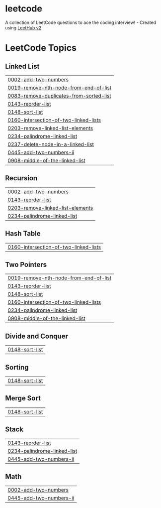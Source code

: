 # leetcode
A collection of LeetCode questions to ace the coding interview! - Created using [LeetHub v2](https://github.com/arunbhardwaj/LeetHub-2.0)

<!---LeetCode Topics Start-->
# LeetCode Topics
## Linked List
|  |
| ------- |
| [0002-add-two-numbers](https://github.com/dpreethi12/leetcode/tree/master/0002-add-two-numbers) |
| [0019-remove-nth-node-from-end-of-list](https://github.com/dpreethi12/leetcode/tree/master/0019-remove-nth-node-from-end-of-list) |
| [0083-remove-duplicates-from-sorted-list](https://github.com/dpreethi12/leetcode/tree/master/0083-remove-duplicates-from-sorted-list) |
| [0143-reorder-list](https://github.com/dpreethi12/leetcode/tree/master/0143-reorder-list) |
| [0148-sort-list](https://github.com/dpreethi12/leetcode/tree/master/0148-sort-list) |
| [0160-intersection-of-two-linked-lists](https://github.com/dpreethi12/leetcode/tree/master/0160-intersection-of-two-linked-lists) |
| [0203-remove-linked-list-elements](https://github.com/dpreethi12/leetcode/tree/master/0203-remove-linked-list-elements) |
| [0234-palindrome-linked-list](https://github.com/dpreethi12/leetcode/tree/master/0234-palindrome-linked-list) |
| [0237-delete-node-in-a-linked-list](https://github.com/dpreethi12/leetcode/tree/master/0237-delete-node-in-a-linked-list) |
| [0445-add-two-numbers-ii](https://github.com/dpreethi12/leetcode/tree/master/0445-add-two-numbers-ii) |
| [0908-middle-of-the-linked-list](https://github.com/dpreethi12/leetcode/tree/master/0908-middle-of-the-linked-list) |
## Recursion
|  |
| ------- |
| [0002-add-two-numbers](https://github.com/dpreethi12/leetcode/tree/master/0002-add-two-numbers) |
| [0143-reorder-list](https://github.com/dpreethi12/leetcode/tree/master/0143-reorder-list) |
| [0203-remove-linked-list-elements](https://github.com/dpreethi12/leetcode/tree/master/0203-remove-linked-list-elements) |
| [0234-palindrome-linked-list](https://github.com/dpreethi12/leetcode/tree/master/0234-palindrome-linked-list) |
## Hash Table
|  |
| ------- |
| [0160-intersection-of-two-linked-lists](https://github.com/dpreethi12/leetcode/tree/master/0160-intersection-of-two-linked-lists) |
## Two Pointers
|  |
| ------- |
| [0019-remove-nth-node-from-end-of-list](https://github.com/dpreethi12/leetcode/tree/master/0019-remove-nth-node-from-end-of-list) |
| [0143-reorder-list](https://github.com/dpreethi12/leetcode/tree/master/0143-reorder-list) |
| [0148-sort-list](https://github.com/dpreethi12/leetcode/tree/master/0148-sort-list) |
| [0160-intersection-of-two-linked-lists](https://github.com/dpreethi12/leetcode/tree/master/0160-intersection-of-two-linked-lists) |
| [0234-palindrome-linked-list](https://github.com/dpreethi12/leetcode/tree/master/0234-palindrome-linked-list) |
| [0908-middle-of-the-linked-list](https://github.com/dpreethi12/leetcode/tree/master/0908-middle-of-the-linked-list) |
## Divide and Conquer
|  |
| ------- |
| [0148-sort-list](https://github.com/dpreethi12/leetcode/tree/master/0148-sort-list) |
## Sorting
|  |
| ------- |
| [0148-sort-list](https://github.com/dpreethi12/leetcode/tree/master/0148-sort-list) |
## Merge Sort
|  |
| ------- |
| [0148-sort-list](https://github.com/dpreethi12/leetcode/tree/master/0148-sort-list) |
## Stack
|  |
| ------- |
| [0143-reorder-list](https://github.com/dpreethi12/leetcode/tree/master/0143-reorder-list) |
| [0234-palindrome-linked-list](https://github.com/dpreethi12/leetcode/tree/master/0234-palindrome-linked-list) |
| [0445-add-two-numbers-ii](https://github.com/dpreethi12/leetcode/tree/master/0445-add-two-numbers-ii) |
## Math
|  |
| ------- |
| [0002-add-two-numbers](https://github.com/dpreethi12/leetcode/tree/master/0002-add-two-numbers) |
| [0445-add-two-numbers-ii](https://github.com/dpreethi12/leetcode/tree/master/0445-add-two-numbers-ii) |
<!---LeetCode Topics End-->